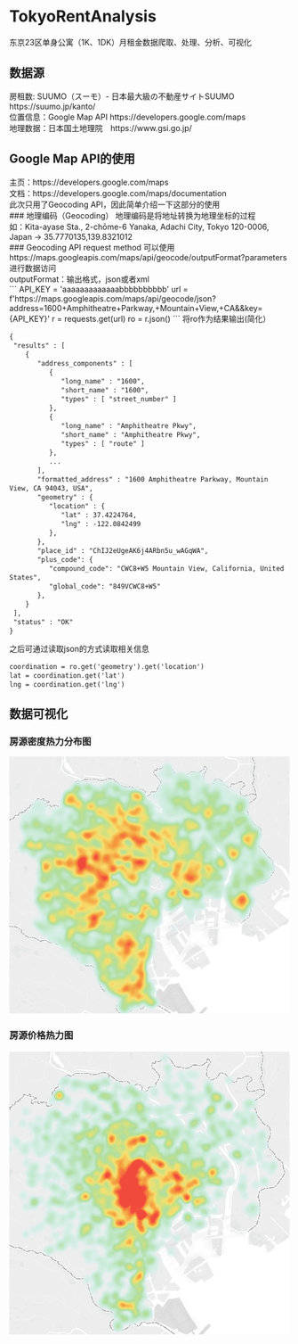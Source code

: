 # TokyoRentAnalysis
东京23区单身公寓（1K、1DK）月租金数据爬取、处理、分析、可视化

## 数据源
<div>
房租数: SUUMO（スーモ）- 日本最大級の不動産サイトSUUMO https://suumo.jp/kanto/  <div>
位置信息：Google Map API https://developers.google.com/maps <div>
地理数据：日本国土地理院　https://www.gsi.go.jp/ <div>

## Google Map API的使用
  <div>
  主页：https://developers.google.com/maps<div>
  文档：https://developers.google.com/maps/documentation<div>
  此次只用了Geocoding API，因此简单介绍一下这部分的使用<div>
  ### 地理编码（Geocoding）
  地理编码是将地址转换为地理坐标的过程<div>
  如：Kita-ayase Sta., 2-chōme-6 Yanaka, Adachi City, Tokyo 120-0006, Japan -> 35.7770135,139.8321012<div>
  ### Geocoding API request method
  可以使用https://maps.googleapis.com/maps/api/geocode/outputFormat?parameters 进行数据访问<div>
  outputFormat：输出格式，json或者xml<div>
  ```
  API_KEY = 'aaaaaaaaaaaaabbbbbbbbbb' 
  url = f'https://maps.googleapis.com/maps/api/geocode/json?address=1600+Amphitheatre+Parkway,+Mountain+View,+CA&&key={API_KEY}'
  r = requests.get(url)
  ro = r.json()
  ```
  将ro作为结果输出(简化）<div>
  
  ```
  {
   "results" : [
      {
         "address_components" : [
            {
               "long_name" : "1600",
               "short_name" : "1600",
               "types" : [ "street_number" ]
            },
            {
               "long_name" : "Amphitheatre Pkwy",
               "short_name" : "Amphitheatre Pkwy",
               "types" : [ "route" ]
            },
            ...
         ],
         "formatted_address" : "1600 Amphitheatre Parkway, Mountain View, CA 94043, USA",
         "geometry" : {
            "location" : {
               "lat" : 37.4224764,
               "lng" : -122.0842499
            },
         },
         "place_id" : "ChIJ2eUgeAK6j4ARbn5u_wAGqWA",
         "plus_code": {
            "compound_code": "CWC8+W5 Mountain View, California, United States",
            "global_code": "849VCWC8+W5"
         },
      }
   ],
   "status" : "OK"
  }
  ```
  之后可通过读取json的方式读取相关信息
  ```
  coordination = ro.get('geometry').get('location')
  lat = coordination.get('lat')
  lng = coordination.get('lng')
  ```
  
  ## 数据可视化
  ### 房源密度热力分布图
  ![image](https://github.com/wudong1997/TokyoRentAnalysis/blob/main/image/%E5%88%86%E5%B8%83%E5%AF%86%E5%BA%A6.jpg)
  ### 房源价格热力图
  ![image](https://github.com/wudong1997/TokyoRentAnalysis/blob/main/image/%E4%BB%B7%E6%A0%BC%E7%83%AD%E5%8A%9B%E5%9B%BE.jpg)
